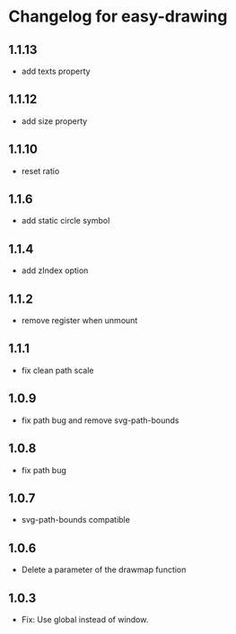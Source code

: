 # Changelog for easy-drawing

## 1.1.13

- add texts property

## 1.1.12

- add size property 

## 1.1.10

- reset ratio

## 1.1.6

- add static circle symbol

## 1.1.4

- add zIndex option

## 1.1.2

- remove register when unmount

## 1.1.1

- fix clean path scale

## 1.0.9

- fix path bug and remove svg-path-bounds

## 1.0.8

- fix path bug

## 1.0.7

- svg-path-bounds compatible

## 1.0.6

- Delete a parameter of the drawmap function

## 1.0.3

- Fix: Use global instead of window.
